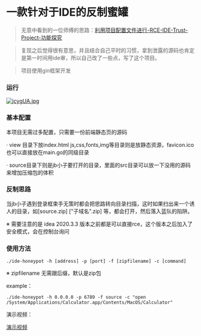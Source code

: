 # 一款针对于IDE的反制蜜罐

> 无意中看到的一位师傅的思路：[利用项目配置文件进行-RCE-IDE-Trust-Project-功能探究](https://rmb122.com/2021/10/02/%E5%88%A9%E7%94%A8%E9%A1%B9%E7%9B%AE%E9%85%8D%E7%BD%AE%E6%96%87%E4%BB%B6%E8%BF%9B%E8%A1%8C-RCE-IDE-Trust-Project-%E5%8A%9F%E8%83%BD%E6%8E%A2%E7%A9%B6/)

> 复现之后觉得很有意思，并且结合自己平时的习惯，拿到泄露的源码也肯定是第一时间用ide审，所以自己改了一些点，写了这个项目。

> 项目使用gin框架开发

### 运行

[![jcygUA.jpg](https://s1.ax1x.com/2022/07/11/jcygUA.jpg)](https://imgtu.com/i/jcygUA)

### 基本配置

本项目无需过多配置，只需要一份前端静态页的源码

· view 目录下放index.html js,css,fonts,img等目录则是放静态资源，favicon.ico也可以直接放在main.go的同级目录

· source目录下则是jb小子要打开的目录，里面的src目录可以放一下没用的源码来增加压缩包的体积

### 反制思路

当jb小子遇到登录框束手无策时都会把思路转向目录扫描，这时如果扫出来一个诱人的目录，如[source.zip] ["子域名".zip] 等，都会打开，然后落入蓝队的陷阱。

※ 需要注意的是 idea 2020.3.3 版本之前都是可以直接rce，这个版本之后加入了安全模式，会在控制台询问

### 使用方法

```
./ide-honeypot -h [address] -p [port] -f [zipfilename] -c [command]
```

※ zipfilename 无需跟后缀，默认是zip包

example：
```
./ide-honeypot -h 0.0.0.0 -p 6789 -f source -c "open /System/Applications/Calculator.app/Contents/MacOS/Calculator"
```

演示视频：

[演示视频](https://www.bilibili.com/video/BV1JY4y1J7NQ/)



